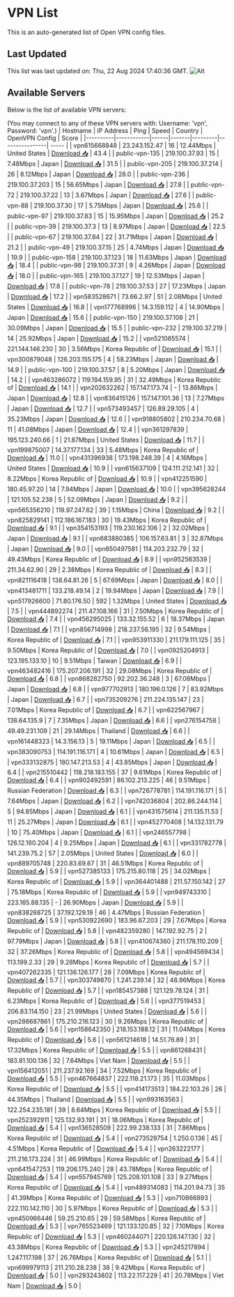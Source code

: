 # VPN List

This is an auto-generated list of Open VPN config files.

## Last Updated

This list was last updated on: Thu, 22 Aug 2024 17:40:36 GMT.
![Alt](https://repobeats.axiom.co/api/embed/186b98318ef1479477931607c1ad7d823f12451f.svg "Repobeats analytics image")

## Available Servers

Below is the list of available VPN servers:

(You may connect to any of these VPN servers with: Username: 'vpn', Password: 'vpn'.)
| Hostname | IP Address | Ping | Speed | Country | OpenVPN Config | Score |
|----------|------------|------|-------|---------|----------------| ----- |
| vpn615668848 | 23.243.152.47 | 16 | 12.44Mbps | United States | [Download 📥](./configs/server_0_US.ovpn) | 43.4 |
| public-vpn-135 | 219.100.37.93 | 15 | 7.48Mbps | Japan | [Download 📥](./configs/server_1_JP.ovpn) | 31.5 |
| public-vpn-205 | 219.100.37.214 | 26 | 8.12Mbps | Japan | [Download 📥](./configs/server_2_JP.ovpn) | 28.0 |
| public-vpn-236 | 219.100.37.203 | 15 | 56.65Mbps | Japan | [Download 📥](./configs/server_3_JP.ovpn) | 27.8 |
| public-vpn-72 | 219.100.37.22 | 13 | 3.67Mbps | Japan | [Download 📥](./configs/server_4_JP.ovpn) | 27.6 |
| public-vpn-88 | 219.100.37.30 | 17 | 5.75Mbps | Japan | [Download 📥](./configs/server_5_JP.ovpn) | 25.6 |
| public-vpn-97 | 219.100.37.83 | 15 | 15.95Mbps | Japan | [Download 📥](./configs/server_6_JP.ovpn) | 25.2 |
| public-vpn-39 | 219.100.37.3 | 13 | 8.97Mbps | Japan | [Download 📥](./configs/server_7_JP.ovpn) | 22.5 |
| public-vpn-67 | 219.100.37.84 | 22 | 31.71Mbps | Japan | [Download 📥](./configs/server_8_JP.ovpn) | 21.2 |
| public-vpn-49 | 219.100.37.15 | 25 | 4.74Mbps | Japan | [Download 📥](./configs/server_9_JP.ovpn) | 19.9 |
| public-vpn-158 | 219.100.37.123 | 18 | 11.63Mbps | Japan | [Download 📥](./configs/server_10_JP.ovpn) | 18.4 |
| public-vpn-98 | 219.100.37.31 | 9 | 4.26Mbps | Japan | [Download 📥](./configs/server_11_JP.ovpn) | 18.0 |
| public-vpn-165 | 219.100.37.127 | 19 | 12.53Mbps | Japan | [Download 📥](./configs/server_12_JP.ovpn) | 17.8 |
| public-vpn-78 | 219.100.37.53 | 27 | 17.23Mbps | Japan | [Download 📥](./configs/server_13_JP.ovpn) | 17.2 |
| vpn583528671 | 73.66.2.97 | 51 | 2.08Mbps | United States | [Download 📥](./configs/server_14_US.ovpn) | 16.8 |
| vpn177768996 | 14.3.159.112 | 4 | 14.90Mbps | Japan | [Download 📥](./configs/server_15_JP.ovpn) | 15.6 |
| public-vpn-150 | 219.100.37.108 | 21 | 30.09Mbps | Japan | [Download 📥](./configs/server_16_JP.ovpn) | 15.5 |
| public-vpn-232 | 219.100.37.219 | 14 | 25.92Mbps | Japan | [Download 📥](./configs/server_17_JP.ovpn) | 15.2 |
| vpn521065574 | 221.144.146.230 | 30 | 3.56Mbps | Korea Republic of | [Download 📥](./configs/server_18_KR.ovpn) | 15.1 |
| vpn300879048 | 126.203.155.175 | 4 | 58.23Mbps | Japan | [Download 📥](./configs/server_19_JP.ovpn) | 14.9 |
| public-vpn-100 | 219.100.37.57 | 8 | 5.20Mbps | Japan | [Download 📥](./configs/server_20_JP.ovpn) | 14.2 |
| vpn463286072 | 119.194.159.95 | 31 | 32.49Mbps | Korea Republic of | [Download 📥](./configs/server_21_KR.ovpn) | 14.1 |
| vpn202632262 | 157.147.173.74 | - | 13.86Mbps | Japan | [Download 📥](./configs/server_22_JP.ovpn) | 12.8 |
| vpn836415126 | 157.147.101.36 | 13 | 7.27Mbps | Japan | [Download 📥](./configs/server_23_JP.ovpn) | 12.7 |
| vpn573493457 | 126.89.29.105 | 4 | 35.23Mbps | Japan | [Download 📥](./configs/server_24_JP.ovpn) | 12.6 |
| vpn918805802 | 210.234.70.68 | 11 | 41.08Mbps | Japan | [Download 📥](./configs/server_25_JP.ovpn) | 12.4 |
| vpn361297839 | 195.123.240.66 | 1 | 21.87Mbps | United States | [Download 📥](./configs/server_26_US.ovpn) | 11.7 |
| vpn199875007 | 14.37.177.134 | 33 | 5.48Mbps | Korea Republic of | [Download 📥](./configs/server_27_KR.ovpn) | 11.0 |
| vpn431396938 | 173.198.248.39 | 4 | 4.16Mbps | United States | [Download 📥](./configs/server_28_US.ovpn) | 10.9 |
| vpn615637109 | 124.111.212.141 | 32 | 8.22Mbps | Korea Republic of | [Download 📥](./configs/server_29_KR.ovpn) | 10.9 |
| vpn412251590 | 180.45.97.20 | 14 | 7.94Mbps | Japan | [Download 📥](./configs/server_30_JP.ovpn) | 10.0 |
| vpn395628244 | 121.105.52.238 | 5 | 52.09Mbps | Japan | [Download 📥](./configs/server_31_JP.ovpn) | 9.2 |
| vpn565356210 | 119.97.247.62 | 39 | 1.15Mbps | China | [Download 📥](./configs/server_32_CN.ovpn) | 9.2 |
| vpn825829141 | 112.186.167.183 | 30 | 19.43Mbps | Korea Republic of | [Download 📥](./configs/server_33_KR.ovpn) | 9.1 |
| vpn354153193 | 119.230.162.106 | 2 | 32.02Mbps | Japan | [Download 📥](./configs/server_34_JP.ovpn) | 9.1 |
| vpn683880385 | 106.157.63.81 | 3 | 32.87Mbps | Japan | [Download 📥](./configs/server_35_JP.ovpn) | 9.0 |
| vpn650497581 | 114.203.232.79 | 32 | 49.43Mbps | Korea Republic of | [Download 📥](./configs/server_36_KR.ovpn) | 8.9 |
| vpn952563539 | 211.34.62.90 | 29 | 2.38Mbps | Korea Republic of | [Download 📥](./configs/server_37_KR.ovpn) | 8.3 |
| vpn821116418 | 138.64.81.26 | 5 | 67.69Mbps | Japan | [Download 📥](./configs/server_38_JP.ovpn) | 8.0 |
| vpn413481711 | 133.218.49.14 | 2 | 19.94Mbps | Japan | [Download 📥](./configs/server_39_JP.ovpn) | 7.9 |
| vpn517926600 | 71.80.176.50 | 592 | 1.32Mbps | United States | [Download 📥](./configs/server_40_US.ovpn) | 7.5 |
| vpn444892274 | 211.47.108.166 | 31 | 7.50Mbps | Korea Republic of | [Download 📥](./configs/server_41_KR.ovpn) | 7.4 |
| vpn456295025 | 133.32.155.52 | 6 | 18.37Mbps | Japan | [Download 📥](./configs/server_42_JP.ovpn) | 7.1 |
| vpn856714998 | 218.237.56.195 | 32 | 9.54Mbps | Korea Republic of | [Download 📥](./configs/server_43_KR.ovpn) | 7.1 |
| vpn953911330 | 211.179.111.125 | 35 | 9.50Mbps | Korea Republic of | [Download 📥](./configs/server_44_KR.ovpn) | 7.0 |
| vpn0925204913 | 123.195.133.10 | 10 | 9.51Mbps | Taiwan | [Download 📥](./configs/server_45_TW.ovpn) | 6.9 |
| vpn463482416 | 175.207.206.191 | 32 | 29.08Mbps | Korea Republic of | [Download 📥](./configs/server_46_KR.ovpn) | 6.8 |
| vpn868282750 | 92.202.36.248 | 3 | 67.08Mbps | Japan | [Download 📥](./configs/server_47_JP.ovpn) | 6.8 |
| vpn977702913 | 180.196.0.126 | 7 | 83.92Mbps | Japan | [Download 📥](./configs/server_48_JP.ovpn) | 6.7 |
| vpn735209276 | 211.224.135.147 | 23 | 7.01Mbps | Korea Republic of | [Download 📥](./configs/server_49_KR.ovpn) | 6.7 |
| vpn622567967 | 138.64.135.9 | 7 | 7.35Mbps | Japan | [Download 📥](./configs/server_50_JP.ovpn) | 6.6 |
| vpn276154758 | 49.49.231.109 | 21 | 29.14Mbps | Thailand | [Download 📥](./configs/server_51_TH.ovpn) | 6.6 |
| vpn161448323 | 14.3.156.13 | 5 | 19.11Mbps | Japan | [Download 📥](./configs/server_52_JP.ovpn) | 6.5 |
| vpn383090753 | 114.191.116.171 | 4 | 10.61Mbps | Japan | [Download 📥](./configs/server_53_JP.ovpn) | 6.5 |
| vpn333132875 | 180.147.213.53 | 4 | 43.85Mbps | Japan | [Download 📥](./configs/server_54_JP.ovpn) | 6.4 |
| vpn215510442 | 118.218.183.155 | 37 | 9.61Mbps | Korea Republic of | [Download 📥](./configs/server_55_KR.ovpn) | 6.4 |
| vpn902492591 | 86.102.213.225 | 46 | 9.51Mbps | Russian Federation | [Download 📥](./configs/server_56_RU.ovpn) | 6.3 |
| vpn726778781 | 114.191.116.171 | 5 | 7.64Mbps | Japan | [Download 📥](./configs/server_57_JP.ovpn) | 6.2 |
| vpn742036804 | 202.86.244.114 | 5 | 94.85Mbps | Japan | [Download 📥](./configs/server_58_JP.ovpn) | 6.1 |
| vpn431575614 | 211.135.11.53 | 11 | 25.27Mbps | Japan | [Download 📥](./configs/server_59_JP.ovpn) | 6.1 |
| vpn452770408 | 14.132.131.79 | 10 | 75.40Mbps | Japan | [Download 📥](./configs/server_60_JP.ovpn) | 6.1 |
| vpn246557798 | 126.12.160.204 | 4 | 9.25Mbps | Japan | [Download 📥](./configs/server_61_JP.ovpn) | 6.1 |
| vpn331782778 | 141.239.75.2 | 57 | 2.05Mbps | United States | [Download 📥](./configs/server_62_US.ovpn) | 6.0 |
| vpn889705748 | 220.83.69.67 | 31 | 46.51Mbps | Korea Republic of | [Download 📥](./configs/server_63_KR.ovpn) | 5.9 |
| vpn527385133 | 175.215.80.118 | 25 | 34.02Mbps | Korea Republic of | [Download 📥](./configs/server_64_KR.ovpn) | 5.9 |
| vpn364401488 | 211.57.150.142 | 27 | 75.18Mbps | Korea Republic of | [Download 📥](./configs/server_65_KR.ovpn) | 5.9 |
| vpn949743310 | 223.165.88.135 | - | 26.90Mbps | Japan | [Download 📥](./configs/server_66_JP.ovpn) | 5.9 |
| vpn838268725 | 37.192.129.19 | 46 | 4.47Mbps | Russian Federation | [Download 📥](./configs/server_67_RU.ovpn) | 5.9 |
| vpn530922690 | 183.96.67.203 | 29 | 7.67Mbps | Korea Republic of | [Download 📥](./configs/server_68_KR.ovpn) | 5.8 |
| vpn482359280 | 147.192.92.75 | 2 | 97.79Mbps | Japan | [Download 📥](./configs/server_69_JP.ovpn) | 5.8 |
| vpn410674360 | 211.178.110.209 | 32 | 37.26Mbps | Korea Republic of | [Download 📥](./configs/server_70_KR.ovpn) | 5.8 |
| vpn494569434 | 113.199.2.33 | 29 | 9.28Mbps | Korea Republic of | [Download 📥](./configs/server_71_KR.ovpn) | 5.7 |
| vpn407262335 | 121.136.126.177 | 28 | 7.09Mbps | Korea Republic of | [Download 📥](./configs/server_72_KR.ovpn) | 5.7 |
| vpn303749870 | 1.241.239.14 | 32 | 48.96Mbps | Korea Republic of | [Download 📥](./configs/server_73_KR.ovpn) | 5.7 |
| vpn185457388 | 121.129.78.124 | 31 | 6.23Mbps | Korea Republic of | [Download 📥](./configs/server_74_KR.ovpn) | 5.6 |
| vpn377519453 | 206.83.114.150 | 23 | 21.99Mbps | United States | [Download 📥](./configs/server_75_US.ovpn) | 5.6 |
| vpn286687861 | 175.210.216.123 | 30 | 9.26Mbps | Korea Republic of | [Download 📥](./configs/server_76_KR.ovpn) | 5.6 |
| vpn158642350 | 218.153.188.12 | 31 | 11.04Mbps | Korea Republic of | [Download 📥](./configs/server_77_KR.ovpn) | 5.6 |
| vpn561214618 | 14.51.76.89 | 31 | 17.32Mbps | Korea Republic of | [Download 📥](./configs/server_78_KR.ovpn) | 5.5 |
| vpn861268431 | 183.81.100.136 | 32 | 7.64Mbps | Viet Nam | [Download 📥](./configs/server_79_VN.ovpn) | 5.5 |
| vpn156412051 | 211.237.92.169 | 34 | 7.52Mbps | Korea Republic of | [Download 📥](./configs/server_80_KR.ovpn) | 5.5 |
| vpn467664837 | 222.118.21.173 | 35 | 11.03Mbps | Korea Republic of | [Download 📥](./configs/server_81_KR.ovpn) | 5.5 |
| vpn414173513 | 184.22.103.26 | 26 | 44.35Mbps | Thailand | [Download 📥](./configs/server_82_TH.ovpn) | 5.5 |
| vpn993163563 | 122.254.235.181 | 39 | 8.64Mbps | Korea Republic of | [Download 📥](./configs/server_83_KR.ovpn) | 5.5 |
| vpn252392911 | 125.132.93.191 | 31 | 18.06Mbps | Korea Republic of | [Download 📥](./configs/server_84_KR.ovpn) | 5.4 |
| vpn136528509 | 222.99.238.133 | 31 | 7.86Mbps | Korea Republic of | [Download 📥](./configs/server_85_KR.ovpn) | 5.4 |
| vpn273529754 | 1.250.0.136 | 45 | 4.51Mbps | Korea Republic of | [Download 📥](./configs/server_86_KR.ovpn) | 5.4 |
| vpn263222177 | 211.216.173.224 | 31 | 46.99Mbps | Korea Republic of | [Download 📥](./configs/server_87_KR.ovpn) | 5.4 |
| vpn641547253 | 119.206.175.240 | 28 | 43.78Mbps | Korea Republic of | [Download 📥](./configs/server_88_KR.ovpn) | 5.4 |
| vpn557945769 | 125.208.101.108 | 33 | 9.27Mbps | Korea Republic of | [Download 📥](./configs/server_89_KR.ovpn) | 5.4 |
| vpn489314083 | 114.201.94.73 | 35 | 41.39Mbps | Korea Republic of | [Download 📥](./configs/server_90_KR.ovpn) | 5.3 |
| vpn710866893 | 222.110.142.110 | 30 | 5.97Mbps | Korea Republic of | [Download 📥](./configs/server_91_KR.ovpn) | 5.3 |
| vpn450966446 | 59.25.210.65 | 29 | 59.58Mbps | Korea Republic of | [Download 📥](./configs/server_92_KR.ovpn) | 5.3 |
| vpn765523469 | 121.133.120.85 | 32 | 7.10Mbps | Korea Republic of | [Download 📥](./configs/server_93_KR.ovpn) | 5.3 |
| vpn460244071 | 220.126.147.130 | 32 | 43.38Mbps | Korea Republic of | [Download 📥](./configs/server_94_KR.ovpn) | 5.3 |
| vpn245217894 | 1.247.117.198 | 37 | 26.76Mbps | Korea Republic of | [Download 📥](./configs/server_95_KR.ovpn) | 5.1 |
| vpn699979113 | 211.210.28.238 | 38 | 9.42Mbps | Korea Republic of | [Download 📥](./configs/server_96_KR.ovpn) | 5.0 |
| vpn293243802 | 113.22.117.229 | 41 | 20.78Mbps | Viet Nam | [Download 📥](./configs/server_97_VN.ovpn) | 5.0 |
